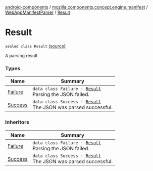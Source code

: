 [android-components](../../../index.md) / [mozilla.components.concept.engine.manifest](../../index.md) / [WebAppManifestParser](../index.md) / [Result](./index.md)

# Result

`sealed class Result` [(source)](https://github.com/mozilla-mobile/android-components/blob/master/components/concept/engine/src/main/java/mozilla/components/concept/engine/manifest/WebAppManifestParser.kt#L21)

A parsing result.

### Types

| Name | Summary |
|---|---|
| [Failure](-failure/index.md) | `data class Failure : `[`Result`](./index.md)<br>Parsing the JSON failed. |
| [Success](-success/index.md) | `data class Success : `[`Result`](./index.md)<br>The JSON was parsed successful. |

### Inheritors

| Name | Summary |
|---|---|
| [Failure](-failure/index.md) | `data class Failure : `[`Result`](./index.md)<br>Parsing the JSON failed. |
| [Success](-success/index.md) | `data class Success : `[`Result`](./index.md)<br>The JSON was parsed successful. |

